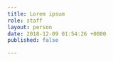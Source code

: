 ```yaml
---
title: Lorem ipsum
role: staff
layout: person
date: 2018-12-09 01:54:26 +0000
published: false

---
```

